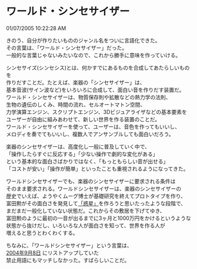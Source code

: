 ワールド・シンセサイザー
====
01/07/2005 10:22:28 AM


<p>きのう、自分が作りたいもののジャンル名をついに言語化できた。<br />
その言葉は、「ワールド・シンセサイザー」だった。<br />
一般的な言葉じゃないみたいなので、これから勝手に意味を作っていける。</p>

<p>シンセサイズ(シンセシス)とは、何かすでにあるものを合成してあたらしいものを<br />
作りだすことだ。たとえば、楽器の「シンセサイザー」は、<br />
基本音波(サイン波など)をいろいろに合成して、面白い音を作りだす装置だ。<br />
ワールド・シンセサイザーは、物質保存則や拡散などの熱力学の法則、<br />
生物の遺伝のしくみ、時間の流れ、セルオートマトン空間、<br />
力学演算エンジン、スクリプトエンジン、3Dビジュアライザなどの基本要素を<br />
ユーザーが自由に組みあわせて、新しい世界を作る装置のことだ。<br />
ワールド・シンセサイザーを使って、ユーザーは、音色を作ってもいいし、<br />
メロディを奏でてもいいし、複数人でアンサンブルしても面白いだろう。</p>

<p>楽器のシンセサイザーは、高度化し一般に普及していく中で、<br />
「操作したらすぐに反応する」「少ない操作で劇的な変化がある」<br />
という基本的な面白さばかりではなく、「もっともらしい音が出せる」<br />
「コストが安い」「操作が簡単」といったことも重視されるようになってきた。</p>

<p>ワールドシンセサイザーでも、楽器のシンセサイザーに要求される条件は<br />
そのまま要求される。ワールドシンセサイザーは、楽器のシンセサイザーの<br />
歴史でいえば、ようやくムーグ博士が基礎研究を終えてプロトタイプを作り、<br />
富田勲がその面白さを発見して<a href="http://www.amazon.co.jp/exec/obidos/ASIN/B00005EGBX/250-2359231-0756256">「惑星」</a>を作ろうと思いたったような段階で、<br />
まだまだ一般化していない状態だ。これからその敷居を下げてゆき、<br />
富田勲のように最初の一音が出るまでに3ヶ月と1000万円をかけるというような<br />
状態から抜けだし、いろいろな人が面白さを知って、世界を作る人が<br />
増えると思うとわくわくする。</p>

<p>ちなみに、「ワールドシンセサイザー」という言葉は、<br />
<a href="http://www.ce-lab.net/ringo/archives/2004/09/08/">2004年9月8日</a> にリストアップしていた<br />
禁止用語にもマッチしなかった。すばらしいことだ。</p>
